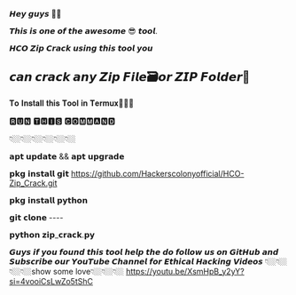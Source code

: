 𝙃𝙚𝙮 𝙜𝙪𝙮𝙨 👋🏼 

𝙏𝙝𝙞𝙨 𝙞𝙨 𝙤𝙣𝙚 𝙤𝙛 𝙩𝙝𝙚 𝙖𝙬𝙚𝙨𝙤𝙢𝙚 😎 𝙩𝙤𝙤𝙡.

𝙃𝘾𝙊 𝙕𝙞𝙥 𝘾𝙧𝙖𝙘𝙠 𝙪𝙨𝙞𝙣𝙜 𝙩𝙝𝙞𝙨 𝙩𝙤𝙤𝙡 𝙮𝙤𝙪

𝙘𝙖𝙣 𝙘𝙧𝙖𝙘𝙠 𝙖𝙣𝙮 𝙕𝙞𝙥 𝙁𝙞𝙡𝙚🗃️𝙤𝙧 𝙕𝙄𝙋 𝙁𝙤𝙡𝙙𝙚𝙧📂
-----------------------------------
𝐓𝐨 𝐈𝐧𝐬𝐭𝐚𝐥𝐥 𝐭𝐡𝐢𝐬 𝐓𝐨𝐨𝐥 𝐢𝐧 𝐓𝐞𝐫𝐦𝐮𝐱👨🏼‍💻

🆁🆄🅽 🆃🅷🅸🆂 🅲🅾🅼🅼🅰🅽🅳

👇🏼👇🏼👇🏼👇🏼👇🏼👇🏼

𝗮𝗽𝘁 𝘂𝗽𝗱𝗮𝘁𝗲 && 𝗮𝗽𝘁 𝘂𝗽𝗴𝗿𝗮𝗱𝗲

𝗽𝗸𝗴 𝗶𝗻𝘀𝘁𝗮𝗹𝗹 𝗴𝗶𝘁 https://github.com/Hackerscolonyofficial/HCO-Zip_Crack.git

𝗽𝗸𝗴 𝗶𝗻𝘀𝘁𝗮𝗹𝗹 𝗽𝘆𝘁𝗵𝗼𝗻

𝗴𝗶𝘁 𝗰𝗹𝗼𝗻𝗲 ----

𝗽𝘆𝘁𝗵𝗼𝗻 𝘇𝗶𝗽_𝗰𝗿𝗮𝗰𝗸.𝗽𝘆

𝙂𝙪𝙮𝙨 𝙞𝙛 𝙮𝙤𝙪 𝙛𝙤𝙪𝙣𝙙 𝙩𝙝𝙞𝙨 𝙩𝙤𝙤𝙡 𝙝𝙚𝙡𝙥 𝙩𝙝𝙚 𝙙𝙤 
𝙛𝙤𝙡𝙡𝙤𝙬 𝙪𝙨 𝙤𝙣 𝙂𝙞𝙩𝙃𝙪𝙗 𝙖𝙣𝙙 𝙎𝙪𝙗𝙨𝙘𝙧𝙞𝙗𝙚 𝙤𝙪𝙧
𝙔𝙤𝙪𝙏𝙪𝙗𝙚 𝘾𝙝𝙖𝙣𝙣𝙚𝙡 𝙛𝙤𝙧 𝙀𝙩𝙝𝙞𝙘𝙖𝙡 𝙃𝙖𝙘𝙠𝙞𝙣𝙜 𝙑𝙞𝙙𝙚𝙤𝙨
👇🏼👇🏼👇🏼👇🏼show some love👇🏼👇🏼👇🏼
https://youtu.be/XsmHpB_y2yY?si=4vooiCsLwZo5tShC
